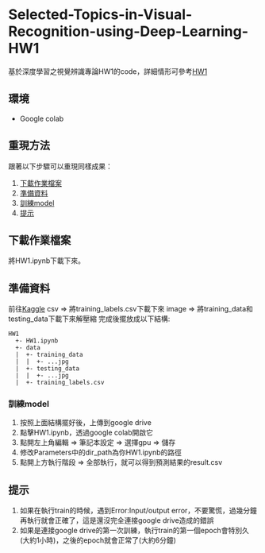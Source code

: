 # Selected-Topics-in-Visual-Recognition-using-Deep-Learning-HW1
基於深度學習之視覺辨識專論HW1的code，詳細情形可參考[HW1](https://www.kaggle.com/c/cs-t0828-2020-hw1/overview)

## 環境
- Google colab

## 重現方法
跟著以下步驟可以重現同樣成果：
1. [下載作業檔案](#下載作業檔案)
2. [準備資料](#準備資料)
3. [訓練model](#訓練model)
4. [提示](#提示)

## 下載作業檔案
將HW1.ipynb下載下來。

## 準備資料
前往[Kaggle](https://www.kaggle.com/c/cs-t0828-2020-hw1/data)
csv => 將training_labels.csv下載下來
image => 將training_data和testing_data下載下來解壓縮
完成後擺放成以下結構:
```
HW1
  +- HW1.ipynb
  +- data
  |  +- training_data
  |  |  +- ...jpg
  |  +- testing_data
  |  |  +- ...jpg
  |  +- training_labels.csv
```

### 訓練model
1. 按照上面結構擺好後，上傳到google drive
2. 點擊HW1.ipynb，透過google colab開啟它
3. 點開左上角編輯 => 筆記本設定 => 選擇gpu => 儲存
4. 修改Parameters中的dir_path為你HW1.ipynb的路徑
5. 點開上方執行階段 => 全部執行，就可以得到預測結果的result.csv

## 提示
1. 如果在執行train的時候，遇到Error:Input/output error，不要驚慌，過幾分鐘再執行就會正確了，這是還沒完全連接google drive造成的錯誤
2. 如果是連接google drive的第一次訓練，執行train的第一個epoch會特別久(大約1小時)，之後的epoch就會正常了(大約6分鐘)
